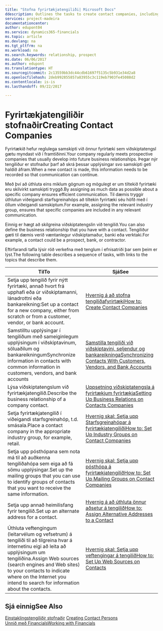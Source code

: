 ```yaml
---
title: "Stofna fyrirtækjatengiliði| Microsoft Docs"
ddescription: Outlines the tasks to create contact companies, including assigning relevant data about prospects and defining the business relationships you have with companies.
services: project-madeira
documentationcenter: 
author: edupont04
ms.service: dynamics365-financials
ms.topic: article
ms.devlang: na
ms.tgt_pltfrm: na
ms.workload: na
ms.search.keywords: relationship, prospect
ms.date: 06/06/2017
ms.author: edupont
ms.translationtype: HT
ms.sourcegitcommit: 2c13559bb3dc44cdb61697f5135c5b931e34d2a8
ms.openlocfilehash: 2deb992855857a83955c3c119eb7903fe45088d2
ms.contentlocale: is-is
ms.lasthandoff: 09/22/2017

---
```

# <a name="creating-contact-companies"></a><span data-ttu-id="3009a-102">Fyrirtækjatengiliðir stofnaðir</span><span class="sxs-lookup"><span data-stu-id="3009a-102">Creating Contact Companies</span></span>
<span data-ttu-id="3009a-103">Fyrirtækið hefur reglulega samskipti við önnur fyrirtæki sem viðskiptatengsl gætu myndast við í framtíðinni.</span><span class="sxs-lookup"><span data-stu-id="3009a-103">Your company regularly meets prospective companies that usually develop into future business relationships.</span></span> <span data-ttu-id="3009a-104">Þegar nýr tengiliður er stofnaður þarf að skrá þessar upplýsingar svo samskipti geti haldið áfram.</span><span class="sxs-lookup"><span data-stu-id="3009a-104">When a new contact is made, this information needs to be recorded so that communication can continue.</span></span>

<span data-ttu-id="3009a-105">Með því að úthluta eins miklum gögnum og mögulegt er um tiltekið fyrirtæki eru skilvirkt samskipti tryggð.</span><span class="sxs-lookup"><span data-stu-id="3009a-105">By assigning as much data as possible about a specific company ensures efficient communication.</span></span> <span data-ttu-id="3009a-106">Til dæmis tryggir úthlutun viðeigandi starfsgreinahóps að tiltekin fyrirtæki séu höfð með í öllum viðeigandi samskiptum.</span><span class="sxs-lookup"><span data-stu-id="3009a-106">For example, assigning the relevant industry group, ensures that specific companies are included in any relevant communication.</span></span>

<span data-ttu-id="3009a-107">Einnig er hægt að skilgreina viðskiptatengslin við tengilið.</span><span class="sxs-lookup"><span data-stu-id="3009a-107">You can also define the business relationship that you have with a contact.</span></span> <span data-ttu-id="3009a-108">Tengiliður gæti til dæmis verið væntanlegur viðskiptamaður, banki eða verktaki.</span><span class="sxs-lookup"><span data-stu-id="3009a-108">For example, a contact could be a prospect, bank, or contractor.</span></span>

<span data-ttu-id="3009a-109">Eftirfarandi tafla lýsir röð verkefna með tenglum í efnisatriði þar sem þeim er lýst.</span><span class="sxs-lookup"><span data-stu-id="3009a-109">The following table describes a sequence of tasks, with links to the topics that describe them.</span></span> 

| <span data-ttu-id="3009a-110">Til</span><span class="sxs-lookup"><span data-stu-id="3009a-110">To</span></span> | <span data-ttu-id="3009a-111">Sjá</span><span class="sxs-lookup"><span data-stu-id="3009a-111">See</span></span> |
| --- | --- |
| <span data-ttu-id="3009a-112">Setja upp tengilið fyrir nýtt fyrirtæki, annað hvort frá upphafi eða úr viðskiptamanni, lánadrottni eða bankareikning:</span><span class="sxs-lookup"><span data-stu-id="3009a-112">Set up a contact for a new company, either from scratch or from a customer, vendor, or bank account.</span></span> |[<span data-ttu-id="3009a-113">Hvernig á að stofna tengiliðafyrirtæki</span><span class="sxs-lookup"><span data-stu-id="3009a-113">How to: Create Contact Companies</span></span>](marketing-how-create-contact-companies.md) |
| <span data-ttu-id="3009a-114">Samstilltu upplýsingar í tengiliðum með sameiginlegum upplýsingum í viðskiptavinum, söluaðilum og bankareikningum</span><span class="sxs-lookup"><span data-stu-id="3009a-114">Synchronize information in contacts with common information in customers, vendors, and bank accounts</span></span> |[<span data-ttu-id="3009a-115">Samstilla tengiliði við viðskiptavini, seljendur og bankareikninga</span><span class="sxs-lookup"><span data-stu-id="3009a-115">Synchronizing Contacts With Customers, Vendors, and Bank Accounts</span></span>](marketing-synchronize-contacts-customers-vendors-bank-accounts.md) |
| <span data-ttu-id="3009a-116">Lýsa viðskiptatengslum við fyrirtækjatengilið.</span><span class="sxs-lookup"><span data-stu-id="3009a-116">Describe the business relationship of a company contact.</span></span> |[<span data-ttu-id="3009a-117">Uppsetning viðskiptatengsla á fyrirtækjum fyrirtækja</span><span class="sxs-lookup"><span data-stu-id="3009a-117">Setting Up Business Relations on Contacts Companies</span></span>](marketing-business-relations.md) |
| <span data-ttu-id="3009a-118">Setja fyrirtækjatengilið í viðeigandi starfsgreinahóp, t.d. smásala.</span><span class="sxs-lookup"><span data-stu-id="3009a-118">Place a contact company in the appropriate industry group, for example, retail.</span></span> |[<span data-ttu-id="3009a-119">Hvernig skal: Setja upp Starfsgreinahópar á fyrirtækjatengiliði</span><span class="sxs-lookup"><span data-stu-id="3009a-119">How to: Set Up Industry Groups on Contact Companies</span></span>](marketing-industry-groups.md) |
| <span data-ttu-id="3009a-120">Setja upp pósthópana sem nota má til að auðkenna tengiliðahópa sem eiga að fá sömu upplýsingar.</span><span class="sxs-lookup"><span data-stu-id="3009a-120">Set up the mailing groups that you can use to identify groups of contacts that you want to receive the same information.</span></span> |[<span data-ttu-id="3009a-121">Hvernig skal: Setja upp pósthópa á fyrirtækjatengilið</span><span class="sxs-lookup"><span data-stu-id="3009a-121">How to: Set Up Mailing Groups on Contact Companies</span></span>](marketing-mailing-groups.md) |
| <span data-ttu-id="3009a-122">Setja upp annað heimilisfang fyrir tengilið.</span><span class="sxs-lookup"><span data-stu-id="3009a-122">Set up an alternate address for a contact.</span></span> |[<span data-ttu-id="3009a-123">Hvernig á að úthluta önnur aðsetur á tengilið</span><span class="sxs-lookup"><span data-stu-id="3009a-123">How to: Assign Alternative Addresses to a Contact</span></span>](marketing-how-assign-alternate-address.md) |
| <span data-ttu-id="3009a-124">Úthluta veftengingum (leitarvélum og vefsetrum) á tengiliði til að tilgreina hvar á internetinu eigi að leita að upplýsingum um tengiliðina.</span><span class="sxs-lookup"><span data-stu-id="3009a-124">Assign Web sources (search engines and Web sites) to your contacts to indicate where on the Internet you intend to search for information about the contacts.</span></span> |[<span data-ttu-id="3009a-125">Hvernig skal: Setja upp veftengingar á tengilið</span><span class="sxs-lookup"><span data-stu-id="3009a-125">How to: Set Up Web Sources on Contacts</span></span>](marketing-web-sources.md) |

## <a name="see-also"></a><span data-ttu-id="3009a-126">Sjá einnig</span><span class="sxs-lookup"><span data-stu-id="3009a-126">See Also</span></span>
<span data-ttu-id="3009a-127">[Einstaklingstengiliðir stofnaðir](marketing-create-contact-persons.md) </span><span class="sxs-lookup"><span data-stu-id="3009a-127">[Creating Contact Persons](marketing-create-contact-persons.md) </span></span>  
[<span data-ttu-id="3009a-128">Unnið með Financials</span><span class="sxs-lookup"><span data-stu-id="3009a-128">Working with Financials</span></span>](ui-work-product.md)

